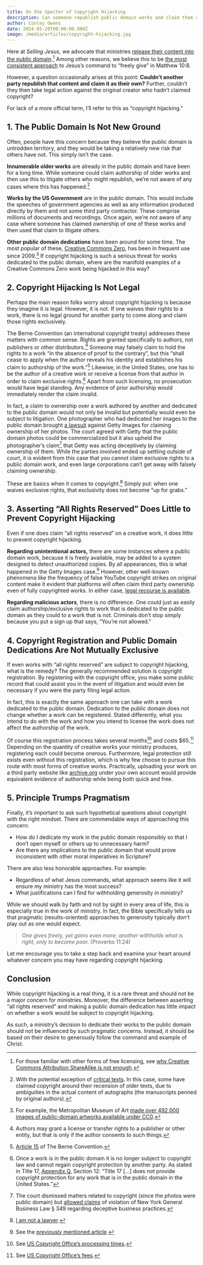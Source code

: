 ```yaml
---
title: On the Specter of Copyright Hijacking
description: Can someone republish public domain works and claim them as their own? No, here's why.
author: Conley Owens
date: 2024-05-28T00:00:00.000Z
image: /media/articles/copyright-hijacking.jpg
---
```


<podcast-player id="5FqR5Z4mqlSPltMXhHJSsw"></podcast-player>

Here at _Selling Jesus_, we advocate that ministries [release their content into the public domain](https://copy.church/licenses/).[^1] Among other reasons, we believe this to be [the most consistent approach](https://sellingjesus.org/articles/copyright-jesus-command-to-freely-give) to Jesus’s command to “freely give” in Matthew 10:8.

However, a question occasionally arises at this point: **Couldn’t another party republish that content and claim it as their own?** Further, couldn’t they then take legal action against the original creator who hadn’t claimed copyright?

For lack of a more official term, I’ll refer to this as “copyright hijacking.”


## 1. The Public Domain Is Not New Ground

Often, people have this concern because they believe the public domain is untrodden territory, and they would be taking a relatively new risk that others have not. This simply isn’t the case.

**Innumerable older works** are already in the public domain and have been for a long time. While someone could claim authorship of older works and then use this to litigate others who might republish, we’re not aware of any cases where this has happened.[^2]

**Works by the US Government** are in the public domain. This would include the speeches of government agencies as well as any information produced directly by them and not some third party contractor. These comprise millions of documents and recordings. Once again, we’re not aware of any case where someone has claimed ownership of one of these works and then used that claim to litigate others.

**Other public domain dedications** have been around for some time. The most popular of these, [Creative Commons Zero](https://creativecommons.org/public-domain/cc0/), has been in frequent use since 2009.[^3] If copyright hijacking is such a serious threat for works dedicated to the public domain, where are the manifold examples of a Creative Commons Zero work being hijacked in this way?


## 2. Copyright Hijacking Is Not Legal

Perhaps the main reason folks worry about copyright hijacking is because they imagine it is legal.  However, it is not.  If one waives their rights to a work, there is no legal ground for another party to come along and claim those rights exclusively.

The Berne Convention (an international copyright treaty) addresses these matters with common sense. Rights are granted specifically to authors, not publishers or other distributors.[^4] Someone may falsely claim to hold the rights to a work “in the absence of proof to the contrary”, but this “shall cease to apply when the author reveals his identity and establishes his claim to authorship of the work.”[^5] Likewise, in the United States, one has to be the author of a creative work or receive a license from that author in order to claim exclusive rights.[^6] Apart from such licensing, no prosecution would have legal standing. Any evidence of prior authorship would immediately render the claim invalid.

In fact, a claim to ownership over a work authored by another and dedicated to the public domain would not only be invalid but potentially would even be subject to litigation. One photographer who had dedicated her images to the public domain brought [a lawsuit](https://graphicartistsguild.org/1-billion-lawsuit-against-getty-images-raises-questions-about-public-domain-dedication/) against Getty Images for claiming ownership of her photos. The court agreed with Getty that the public domain photos could be commercialized but it also upheld the photographer’s claim[^7] that Getty was acting deceptively by claiming ownership of them. While the parties involved ended up settling outside of court, it is evident from this case that you cannot claim exclusive rights to a public domain work, and even large corporations can’t get away with falsely claiming ownership.

These are basics when it comes to copyright.[^8] Simply put: when one waives exclusive rights, that exclusivity does not become “up for grabs.”


## 3. Asserting “All Rights Reserved” Does Little to Prevent Copyright Hijacking

Even if one does claim “all rights reserved” on a creative work, it does little to prevent copyright hijacking.

**Regarding unintentional actors,** there are some instances where a public domain work, because it is freely available, may be added to a system designed to detect unauthorized copies.  By all appearances, this is what happened in the Getty Images case.[^9] However, other well-known phenomena like the frequency of false YouTube copyright strikes on original content make it evident that platforms will often claim third party ownership even of fully copyrighted works. In either case, [legal recourse is available](https://bytescare.com/blog/false-copyright-claims-penalty-youtube).

**Regarding malicious actors**, there is no difference. One could just as easily claim authorship/exclusive rights to work that is dedicated to the public domain as they could to a work that is not. Criminals don’t stop simply because you put a sign up that says, “You’re not allowed.”


## 4. Copyright Registration and Public Domain Dedications Are Not Mutually Exclusive

If even works with “all rights reserved” are subject to copyright hijacking, what is the remedy? The generally recommended solution is copyright registration. By registering with the copyright office, you make some public record that could assist you in the event of litigation and would even be necessary if you were the party filing legal action.

In fact, this is exactly the same approach one can take with a work dedicated to the public domain. Dedication to the public domain does not change whether a work can be registered. Stated differently, what you intend to do with the work and how you intend to license the work does not affect the authorship of the work.

Of course this registration process takes several months[^10] and costs $65.[^11] Depending on the quantity of creative works your ministry produces, registering each could become onerous. Furthermore, legal protection still exists even without this registration, which is why few choose to pursue this route with most forms of creative works.  Practically, uploading your work on a third party website like [archive.org](https://archive.org) under your own account would provide equivalent evidence of authorship while being both quick and free.


## 5. Principle Trumps Pragmatism

Finally, it’s important to ask such hypothetical questions about copyright with the right mindset. There are commendable ways of approaching this concern:



* How do I dedicate my work in the public domain responsibly so that I don’t open myself or others up to unnecessary harm?
* Are there any implications to the public domain that would prove inconsistent with other moral imperatives in Scripture?

There are also less honorable approaches. For example:



* Regardless of what Jesus commands, what approach seems like it will ensure my ministry has the most success?
* What justifications can I find for withholding generosity in ministry?

While we should walk by faith and not by sight in every area of life, this is especially true in the work of ministry. In fact, the Bible specifically tells us that pragmatic (results-oriented) approaches to generosity typically don’t play out as one would expect.


> _One gives freely, yet gains even more; another withholds what is right, only to become poor._ (Proverbs 11:24)

Let me encourage you to take a step back and examine your heart around whatever concern you may have regarding copyright hijacking.


## Conclusion

While copyright hijacking is a real thing, it is a rare threat and should not be a major concern for ministries. Moreover, the difference between asserting “all rights reserved” and making a public domain dedication has little impact on whether a work would be subject to copyright hijacking.

As such, a ministry’s decision to dedicate their works to the public domain should not be influenced by such pragmatic concerns. Instead, it should be based on their desire to generously follow the command and example of Christ.


[^1]: For those familiar with other forms of free licensing, see [why Creative Commons Attribution ShareAlike is not enough](https://sellingjesus.org/articles/sharealike).

[^2]: With the potential exception of [critical texts](https://sellingjesus.org/articles/copyright-and-the-bible#_1-ancient-biblical-texts). In this case, some have claimed copyright around their recension of older texts, due to ambiguities in the actual content of autographs (the manuscripts penned by original authors).

[^3]: For example, the Metropolitan Museum of Art [made over 492,000 images of public-domain artworks available under CC0](https://www.metmuseum.org/about-the-met/policies-and-documents/open-access).

[^4]: Authors may grant a license or transfer rights to a publisher or other entity, but that is only if the author consents to such things.

[^5]: [Article 15](https://www.wipo.int/wipolex/en/text/283698#P192_37445) of The Berne Convention.

[^6]: Once a work is in the public domain it is no longer subject to copyright law and cannot regain copyright protection by another party. As stated in Title 17, [Appendix Q](https://www.copyright.gov/title17/92appq.html), Section 12: “Title 17 [...] does not provide copyright protection for any work that is in the public domain in the United States.”

[^7]: The court dismissed matters related to copyright (since the photos were public domain) but [allowed claims](https://www.courtlistener.com/docket/4357500/68/highsmith-v-getty-images-us-inc/) of violation of New York General Business Law § 349 regarding deceptive business practices.

[^8]: [I am not a lawyer](/ianal).

[^9]: See the [previously mentioned article](https://graphicartistsguild.org/1-billion-lawsuit-against-getty-images-raises-questions-about-public-domain-dedication/).

[^10]: See [US Copyright Office’s processing times](https://www.copyright.gov/registration/docs/processing-times-faqs.pdf).

[^11]: See [US Copyright Office’s fees](https://www.copyright.gov/about/fees.html).
